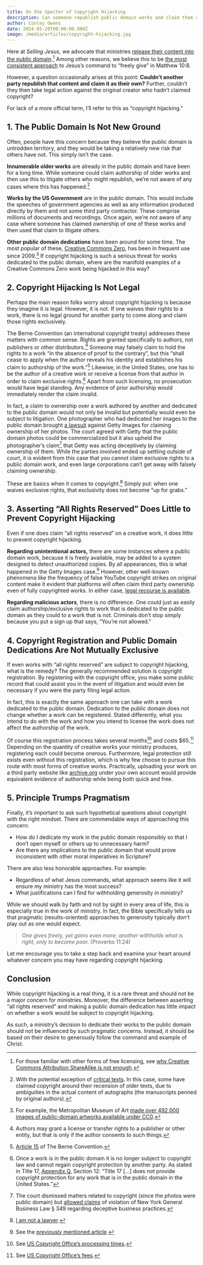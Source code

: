 ```yaml
---
title: On the Specter of Copyright Hijacking
description: Can someone republish public domain works and claim them as their own? No, here's why.
author: Conley Owens
date: 2024-05-28T00:00:00.000Z
image: /media/articles/copyright-hijacking.jpg
---
```


<podcast-player id="5FqR5Z4mqlSPltMXhHJSsw"></podcast-player>

Here at _Selling Jesus_, we advocate that ministries [release their content into the public domain](https://copy.church/licenses/).[^1] Among other reasons, we believe this to be [the most consistent approach](https://sellingjesus.org/articles/copyright-jesus-command-to-freely-give) to Jesus’s command to “freely give” in Matthew 10:8.

However, a question occasionally arises at this point: **Couldn’t another party republish that content and claim it as their own?** Further, couldn’t they then take legal action against the original creator who hadn’t claimed copyright?

For lack of a more official term, I’ll refer to this as “copyright hijacking.”


## 1. The Public Domain Is Not New Ground

Often, people have this concern because they believe the public domain is untrodden territory, and they would be taking a relatively new risk that others have not. This simply isn’t the case.

**Innumerable older works** are already in the public domain and have been for a long time. While someone could claim authorship of older works and then use this to litigate others who might republish, we’re not aware of any cases where this has happened.[^2]

**Works by the US Government** are in the public domain. This would include the speeches of government agencies as well as any information produced directly by them and not some third party contractor. These comprise millions of documents and recordings. Once again, we’re not aware of any case where someone has claimed ownership of one of these works and then used that claim to litigate others.

**Other public domain dedications** have been around for some time. The most popular of these, [Creative Commons Zero](https://creativecommons.org/public-domain/cc0/), has been in frequent use since 2009.[^3] If copyright hijacking is such a serious threat for works dedicated to the public domain, where are the manifold examples of a Creative Commons Zero work being hijacked in this way?


## 2. Copyright Hijacking Is Not Legal

Perhaps the main reason folks worry about copyright hijacking is because they imagine it is legal.  However, it is not.  If one waives their rights to a work, there is no legal ground for another party to come along and claim those rights exclusively.

The Berne Convention (an international copyright treaty) addresses these matters with common sense. Rights are granted specifically to authors, not publishers or other distributors.[^4] Someone may falsely claim to hold the rights to a work “in the absence of proof to the contrary”, but this “shall cease to apply when the author reveals his identity and establishes his claim to authorship of the work.”[^5] Likewise, in the United States, one has to be the author of a creative work or receive a license from that author in order to claim exclusive rights.[^6] Apart from such licensing, no prosecution would have legal standing. Any evidence of prior authorship would immediately render the claim invalid.

In fact, a claim to ownership over a work authored by another and dedicated to the public domain would not only be invalid but potentially would even be subject to litigation. One photographer who had dedicated her images to the public domain brought [a lawsuit](https://graphicartistsguild.org/1-billion-lawsuit-against-getty-images-raises-questions-about-public-domain-dedication/) against Getty Images for claiming ownership of her photos. The court agreed with Getty that the public domain photos could be commercialized but it also upheld the photographer’s claim[^7] that Getty was acting deceptively by claiming ownership of them. While the parties involved ended up settling outside of court, it is evident from this case that you cannot claim exclusive rights to a public domain work, and even large corporations can’t get away with falsely claiming ownership.

These are basics when it comes to copyright.[^8] Simply put: when one waives exclusive rights, that exclusivity does not become “up for grabs.”


## 3. Asserting “All Rights Reserved” Does Little to Prevent Copyright Hijacking

Even if one does claim “all rights reserved” on a creative work, it does little to prevent copyright hijacking.

**Regarding unintentional actors,** there are some instances where a public domain work, because it is freely available, may be added to a system designed to detect unauthorized copies.  By all appearances, this is what happened in the Getty Images case.[^9] However, other well-known phenomena like the frequency of false YouTube copyright strikes on original content make it evident that platforms will often claim third party ownership even of fully copyrighted works. In either case, [legal recourse is available](https://bytescare.com/blog/false-copyright-claims-penalty-youtube).

**Regarding malicious actors**, there is no difference. One could just as easily claim authorship/exclusive rights to work that is dedicated to the public domain as they could to a work that is not. Criminals don’t stop simply because you put a sign up that says, “You’re not allowed.”


## 4. Copyright Registration and Public Domain Dedications Are Not Mutually Exclusive

If even works with “all rights reserved” are subject to copyright hijacking, what is the remedy? The generally recommended solution is copyright registration. By registering with the copyright office, you make some public record that could assist you in the event of litigation and would even be necessary if you were the party filing legal action.

In fact, this is exactly the same approach one can take with a work dedicated to the public domain. Dedication to the public domain does not change whether a work can be registered. Stated differently, what you intend to do with the work and how you intend to license the work does not affect the authorship of the work.

Of course this registration process takes several months[^10] and costs $65.[^11] Depending on the quantity of creative works your ministry produces, registering each could become onerous. Furthermore, legal protection still exists even without this registration, which is why few choose to pursue this route with most forms of creative works.  Practically, uploading your work on a third party website like [archive.org](https://archive.org) under your own account would provide equivalent evidence of authorship while being both quick and free.


## 5. Principle Trumps Pragmatism

Finally, it’s important to ask such hypothetical questions about copyright with the right mindset. There are commendable ways of approaching this concern:



* How do I dedicate my work in the public domain responsibly so that I don’t open myself or others up to unnecessary harm?
* Are there any implications to the public domain that would prove inconsistent with other moral imperatives in Scripture?

There are also less honorable approaches. For example:



* Regardless of what Jesus commands, what approach seems like it will ensure my ministry has the most success?
* What justifications can I find for withholding generosity in ministry?

While we should walk by faith and not by sight in every area of life, this is especially true in the work of ministry. In fact, the Bible specifically tells us that pragmatic (results-oriented) approaches to generosity typically don’t play out as one would expect.


> _One gives freely, yet gains even more; another withholds what is right, only to become poor._ (Proverbs 11:24)

Let me encourage you to take a step back and examine your heart around whatever concern you may have regarding copyright hijacking.


## Conclusion

While copyright hijacking is a real thing, it is a rare threat and should not be a major concern for ministries. Moreover, the difference between asserting “all rights reserved” and making a public domain dedication has little impact on whether a work would be subject to copyright hijacking.

As such, a ministry’s decision to dedicate their works to the public domain should not be influenced by such pragmatic concerns. Instead, it should be based on their desire to generously follow the command and example of Christ.


[^1]: For those familiar with other forms of free licensing, see [why Creative Commons Attribution ShareAlike is not enough](https://sellingjesus.org/articles/sharealike).

[^2]: With the potential exception of [critical texts](https://sellingjesus.org/articles/copyright-and-the-bible#_1-ancient-biblical-texts). In this case, some have claimed copyright around their recension of older texts, due to ambiguities in the actual content of autographs (the manuscripts penned by original authors).

[^3]: For example, the Metropolitan Museum of Art [made over 492,000 images of public-domain artworks available under CC0](https://www.metmuseum.org/about-the-met/policies-and-documents/open-access).

[^4]: Authors may grant a license or transfer rights to a publisher or other entity, but that is only if the author consents to such things.

[^5]: [Article 15](https://www.wipo.int/wipolex/en/text/283698#P192_37445) of The Berne Convention.

[^6]: Once a work is in the public domain it is no longer subject to copyright law and cannot regain copyright protection by another party. As stated in Title 17, [Appendix Q](https://www.copyright.gov/title17/92appq.html), Section 12: “Title 17 [...] does not provide copyright protection for any work that is in the public domain in the United States.”

[^7]: The court dismissed matters related to copyright (since the photos were public domain) but [allowed claims](https://www.courtlistener.com/docket/4357500/68/highsmith-v-getty-images-us-inc/) of violation of New York General Business Law § 349 regarding deceptive business practices.

[^8]: [I am not a lawyer](/ianal).

[^9]: See the [previously mentioned article](https://graphicartistsguild.org/1-billion-lawsuit-against-getty-images-raises-questions-about-public-domain-dedication/).

[^10]: See [US Copyright Office’s processing times](https://www.copyright.gov/registration/docs/processing-times-faqs.pdf).

[^11]: See [US Copyright Office’s fees](https://www.copyright.gov/about/fees.html).
